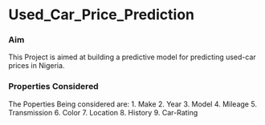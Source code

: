 # Used_Car_Price_Prediction ##

### Aim  ### 
This Project is aimed at building a predictive model for predicting used-car prices in Nigeria. 

### Properties Considered ###
The Poperties Being considered are: 1. Make 2. Year 3. Model 4. Mileage 5. Transmission 6. Color 7. Location 8. History 9. Car-Rating

